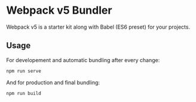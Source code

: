 # Webpack v5 Bundler

Webpack v5 is a starter kit along with Babel (ES6 preset) for your projects.


## Usage

For developement and automatic bundling after every change:
```bash
npm run serve
```

And for production and final bundling:
```bash
npm run build
```